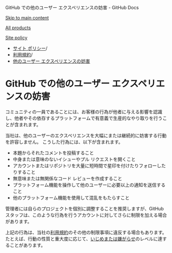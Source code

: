 GitHub での他のユーザー エクスペリエンスの妨害 - GitHub Docs

[Skip to main content](#main-content)

[All products](/ja)

[Site policy](/site-policy)

* [サイト ポリシー](/ja/site-policy)/
* [利用規約](/ja/site-policy/acceptable-use-policies)/
* [他のユーザー エクスペリエンスの妨害](/ja/site-policy/acceptable-use-policies/github-disrupting-the-experience-of-other-users)

GitHub での他のユーザー エクスペリエンスの妨害
==========

コミュニティの一員であることには、お客様の行為が他者に与える影響を認識し、他者やその依存するプラットフォームで有意義で生産的なやり取りを行うことが含まれます。

当社は、他のユーザーのエクスペリエンスを大幅にまたは継続的に妨害する行動を許容しません。 こうした行為には、以下が含まれます。

* 本題からそれたコメントを投稿すること
* 中身または意味のないイシューやプル リクエストを開くこと
* アカウントまたはリポジトリを大量に短時間で星印を付けたりフォローしたりすること
* 無意味または無関係なコード レビューを作成すること
* プラットフォーム機能を操作して他のユーザーに必要以上の通知を送信すること
* 他のプラットフォーム機能を使用して混乱をもたらすこと

管理者には自らのプロジェクトを個別に調整することを推奨しますが、GitHub スタッフは、このような行為を行うアカウントに対してさらに制限を加える場合があります。

上記の行為は、当社の[利用規約](/ja/site-policy/acceptable-use-policies/github-acceptable-use-policies)のその他の制限事項に違反する場合もあります。 たとえば、行動の性質と重大度に応じて、[いじめまたは嫌がらせ](/ja/site-policy/acceptable-use-policies/github-bullying-and-harassment)のレベルに達することがあります。
